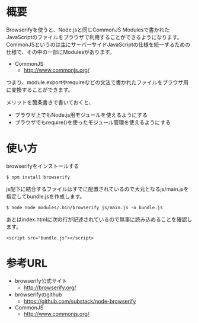 # 概要
Browserifyを使うと、Node.jsと同じCommonJS Modulesで書かれたJavaScriptのファイルをブラウザで利用することができるようになります。  
CommonJSというのは主にサーバーサイドJavaScriptの仕様を統一するための仕様で、その中の一部にModulesがあります。  
- CommonJS
  - http://www.commonjs.org/

つまり、module.exportやrequireなどの文法で書かれたファイルをブラウザ用に変換することができます。  

メリットを箇条書きで書いておくと、
- ブラウザ上でもNode.js用モジュールを使えるようにする
- ブラウザでもrequire()を使ったモジュール管理を使えるようにする


# 使い方
browserifyをインストールする
```
$ npm install browserify
```

js配下に結合するファイルはすでに配置されているので大元となるjs/main.jsを指定してbundle.jsを作成します。
```
$ node node_modules/.bin/browserify js/main.js -o bundle.js
```

あとはindex.htmlに次の行が記述されているので無事に読み込めることを確認します。
```
<script src="bundle.js"></script>
```

# 参考URL
- browserify公式サイト
  - http://browserify.org/
- browserifyのgithub
  - https://github.com/substack/node-browserify
- CommonJS
  - http://www.commonjs.org/
 
